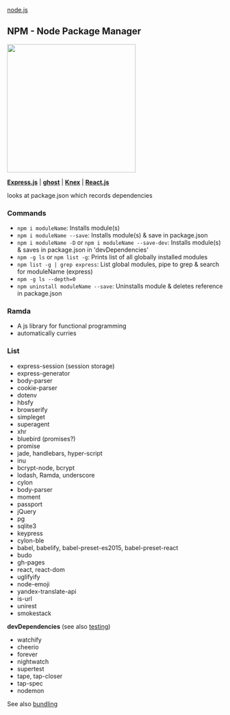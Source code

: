 [node.js](node.md)

## NPM - Node Package Manager
<a href="https://www.npmjs.com/">
  <img src="https://raw.githubusercontent.com/gmetais/YellowLabTools/master/doc/img/npm-logo.png" width="300">
</a>

**[Express.js](express.md)** | **[ghost](ghost.md)** | **[Knex](knex.md)** | **[React.js](../react/react.md)**

looks at package.json which records dependencies

### Commands
- `npm i moduleName`: Installs module(s)
- `npm i moduleName --save`: Installs module(s) & save in package.json
- `npm i moduleName -D` or `npm i moduleName --save-dev`: Installs module(s) & saves in package.json in 'devDependencies'
- `npm -g ls` or `npm list -g`: Prints list of all globally installed modules
- `npm list -g | grep express`: List global modules, pipe to grep & search for moduleName (express)
- `npm -g ls --depth=0`
- `npm uninstall moduleName --save`: Uninstalls module & deletes reference in package.json



### Ramda
- A js library for functional programming
- automatically curries

### List
- express-session (session storage)
- express-generator
- body-parser
- cookie-parser
- dotenv
- hbsfy
- browserify
- simpleget
- superagent
- xhr
- bluebird (promises?)
- promise
- jade, handlebars, hyper-script
- inu
- bcrypt-node, bcrypt
- lodash, Ramda, underscore
- cylon
- body-parser
- moment
- passport
- jQuery
- pg
- sqlite3
- keypress
- cylon-ble
- babel, babelify, babel-preset-es2015, babel-preset-react
- budo
- gh-pages
- react, react-dom
- uglifyify
- node-emoji
- yandex-translate-api
- is-url
- unirest
- smokestack


**devDependencies** (see also [testing](../testing.md))
- watchify
- cheerio
- forever
- nightwatch
- supertest
- tape, tap-closer
- tap-spec
- nodemon

See also [bundling](../bundling.md)

